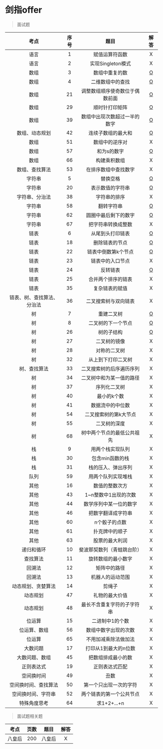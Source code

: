 # 剑指offer

> 面试题

| 考点 | 序号 | 题目 | 解答 |
|:---:|:---:|:---:|:---:|
| 语言 | 1 | 赋值运算符函数 | X |
| 语言 | 2 | 实现Singleton模式 | X |
| 数组 | 3 | 数组中重复的数 | [O](https://github.com/guanjunjian/Interview-Summary/blob/master/notes/algorithms/2-%E6%95%B0%E7%BB%84%E4%B8%AD%E9%87%8D%E5%A4%8D%E7%9A%84%E6%95%B0%E5%AD%97.md) |
| 数组 | 4 | 二维数组中的查找 | [O](https://github.com/guanjunjian/Interview-Summary/blob/master/notes/algorithms/3-%E4%BA%8C%E7%BB%B4%E6%95%B0%E7%BB%84%E4%B8%AD%E7%9A%84%E6%9F%A5%E6%89%BE.md) |
| 数组 | 21 | 调整数组顺序使奇数位于偶数前面 | [O](https://github.com/guanjunjian/Interview-Summary/blob/master/notes/algorithms/21-%E8%B0%83%E6%95%B4%E6%95%B0%E7%BB%84%E9%A1%BA%E5%BA%8F%E4%BD%BF%E5%A5%87%E6%95%B0%E4%BD%8D%E4%BA%8E%E5%81%B6%E6%95%B0%E5%89%8D%E9%9D%A2.md) |
| 数组 | 29 | 顺时针打印矩阵 | [O](https://github.com/guanjunjian/Interview-Summary/blob/master/notes/algorithms/29-%E9%A1%BA%E6%97%B6%E9%92%88%E6%89%93%E5%8D%B0%E7%9F%A9%E9%98%B5.md) |
| 数组 | 39 | 数组中出现次数超过一半的数字 | [O](https://github.com/guanjunjian/Interview-Summary/blob/master/notes/algorithms/39-%E6%95%B0%E7%BB%84%E4%B8%AD%E5%87%BA%E7%8E%B0%E6%AC%A1%E6%95%B0%E8%B6%85%E8%BF%87%E4%B8%80%E5%8D%8A%E7%9A%84%E6%95%B0%E5%AD%97.md) |
| 数组、动态规划 | 42 | 连续子数组的最大和 | [O](https://github.com/guanjunjian/Interview-Summary/blob/master/notes/algorithms/42-%E8%BF%9E%E7%BB%AD%E5%AD%90%E6%95%B0%E7%BB%84%E7%9A%84%E6%9C%80%E5%A4%A7%E5%92%8C.md) |
| 数组 | 51 | 数组中的逆序对 | X |
| 数组 | 57 | 和为s的数字 | [O](https://github.com/guanjunjian/Interview-Summary/blob/master/notes/algorithms/57-%E5%92%8C%E4%B8%BAs%E7%9A%84%E6%95%B0%E5%AD%97.md) |
| 数组 | 66 | 构建乘积数组 | X |
| 数组、查找算法 | 53 | 在排序数组中查找数字 | X |
| 字符串 | 5 | 替换空格 | [O](https://github.com/guanjunjian/Interview-Summary/blob/master/notes/algorithms/5-%E6%9B%BF%E6%8D%A2%E7%A9%BA%E6%A0%BC.md) |
| 字符串 | 20 | 表示数值的字符串 | [O](https://github.com/guanjunjian/Interview-Summary/blob/master/notes/algorithms/20-%E8%A1%A8%E7%A4%BA%E6%95%B0%E5%80%BC%E7%9A%84%E5%AD%97%E7%AC%A6%E4%B8%B2.md) |
| 字符串、分治法 | 38 | 字符串的排序 | X |
| 字符串 | 58 | 翻转字符串 | [O](https://github.com/guanjunjian/Interview-Summary/blob/master/notes/algorithms/58-%E7%BF%BB%E8%BD%AC%E5%AD%97%E7%AC%A6%E4%B8%B2.md) |
| 字符串 | 62 | 圆圈中最后剩下的数字 | [O](https://github.com/guanjunjian/Interview-Summary/blob/master/notes/algorithms/62-%E5%9C%86%E5%9C%88%E4%B8%AD%E6%9C%80%E5%90%8E%E5%89%A9%E4%B8%8B%E7%9A%84%E6%95%B0%E5%AD%97.md) |
| 字符串 | 67 | 把字符串转换成整数 | X |
| 链表 | 6 | 从尾到头打印链表 | [O](https://github.com/guanjunjian/Interview-Summary/blob/master/notes/algorithms/6-%E4%BB%8E%E5%B0%BE%E5%88%B0%E5%A4%B4%E6%89%93%E5%8D%B0%E9%93%BE%E8%A1%A8.md) |
| 链表 | 18 | 删除链表的节点 | [O](https://github.com/guanjunjian/Interview-Summary/blob/master/notes/algorithms/18-%E5%88%A0%E9%99%A4%E9%93%BE%E8%A1%A8%E7%9A%84%E8%8A%82%E7%82%B9.md) |
| 链表 | 22 | 链表中倒数第k个节点 | [O](https://github.com/guanjunjian/Interview-Summary/blob/master/notes/algorithms/22-%E9%93%BE%E8%A1%A8%E4%B8%AD%E5%80%92%E6%95%B0%E7%AC%ACk%E4%B8%AA%E8%8A%82%E7%82%B9.md) |
| 链表 | 23 | 链表中的入口节点 | X |
| 链表 | 24 | 反转链表 | [O](https://github.com/guanjunjian/Interview-Summary/blob/master/notes/algorithms/24-%E5%8F%8D%E8%BD%AC%E9%93%BE%E8%A1%A8.md) |
| 链表 | 25 | 合并两个排序的链表 | X |
| 链表 | 35 | 复杂链表的赋值 | X |
| 链表、树、查找算法、分治法 | 36 | 二叉搜索树与双向链表 | X |
| 树 | 7 | 重建二叉树 | [O](https://github.com/guanjunjian/Interview-Summary/blob/master/notes/algorithms/7-%E9%87%8D%E5%BB%BA%E4%BA%8C%E5%8F%89%E6%A0%91.md) |
| 树 | 8 | 二叉树的下一个节点 | [O](https://github.com/guanjunjian/Interview-Summary/blob/master/notes/algorithms/8-%E4%BA%8C%E5%8F%89%E6%A0%91%E7%9A%84%E4%B8%8B%E4%B8%80%E4%B8%AA%E8%8A%82%E7%82%B9.md) |
| 树 | 26 | 树的子结构 | [O](https://github.com/guanjunjian/Interview-Summary/blob/master/notes/algorithms/26-%E6%A0%91%E7%9A%84%E5%AD%90%E7%BB%93%E6%9E%84.md) |
| 树 | 27 | 二叉树的镜像 | X |
| 树 | 28 | 对称的二叉树 | X |
| 树 | 32 | 从上到下打印二叉树 | X |
| 树、查找算法 | 33 | 二叉搜索树的后序遍历序列 | X |
| 树 | 34 | 二叉树中和为某一值的路径 | X |
| 树 | 37 | 序列化二叉树 | X |
| 树 | 40 | 最小的k个数 | X |
| 树 | 41 | 数据流中的中位数 | X |
| 树 | 54 | 二叉搜索树的第k大节点 | X |
| 树 | 55 | 二叉树的深度 | X |
| 树 | 68 | 树中两个节点的最低公共祖先 | X |
| 栈 | 9 | 用两个栈实现队列 | X |
| 栈 | 30 | 包含min函数的栈 | X |
| 栈 | 31 | 栈的压入、弹出序列 | X |
| 队列 | 59 | 用两个队列实现堆栈 | X |
| 其他 | 16 | 数值的整数次方 | X |
| 其他 | 43 | 1~n整数中1出现的次数 | X |
| 其他 | 44 | 数学序列中某一位的数字 | X |
| 其他 | 46 | 把数字翻译成字符串 | X |
| 其他 | 60 | n个骰子的点数 | X |
| 其他 | 61 | 扑克牌中的顺子 | X |
| 其他 | 63 | 股票的最大利润 | X |
| 递归和循环 | 10 | 斐波那契数列（青蛙跳台阶） | X |
| 查找算法 | 11 | 旋转数组的最小数字 | X |
| 回溯法 | 12 | 矩阵中的路径 | X |
| 回溯法 | 13 | 机器人的运动范围 | X |
| 动态规划、贪婪算法 | 14 | 剪绳子 | X |
| 动态规划 | 47 | 礼物的最大价值 | X |
| 动态规划 | 48 | 最长不含重复字符的子字符串 | X |
| 位运算 | 15 | 二进制中1的个数 | X |
| 位运算、数组 | 56 | 数组中数字出现的次数 | X |
| 位运算 | 65 | 不用加减乘除法做加法 | X |
| 大数问题 | 17 | 打印从1到最大的n位数 | X |
| 大数问题、数组 | 45 | 把数组排成最小的数 | X |
| 正则表达式 | 19 | 正则表达式匹配 | X |
| 空间换时间 | 49 | 丑数 | X |
| 空间换时间、查找算法 | 50| 第一个只出现一次的字符 | X |
| 空间换时间、字符串 | 52 | 两个链表的第一个公共节点 | X |
| 特殊角度思考 | 64 | 求1+2+...+n | X |

> 面试题相关题

| 考点 | 页数 | 题目 | 解答 |
|:---:|:---:|:---:|:---:|
| 八皇后 | 200 | 八皇后 | X |




